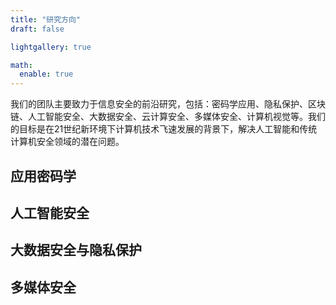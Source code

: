 ```yaml
---
title: "研究方向"
draft: false

lightgallery: true

math:
  enable: true
---
```


我们的团队主要致力于信息安全的前沿研究，包括：密码学应用、隐私保护、区块链、人工智能安全、大数据安全、云计算安全、多媒体安全、计算机视觉等。我们的目标是在21世纪新环境下计算机技术飞速发展的背景下，解决人工智能和传统计算机安全领域的潜在问题。

## 应用密码学

## 人工智能安全

## 大数据安全与隐私保护

## 多媒体安全